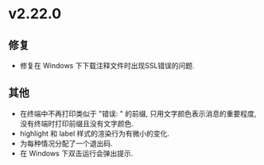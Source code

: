# v2.22.0

## 修复

- 修复在 Windows 下下载注释文件时出现SSL错误的问题.

## 其他

- 在终端中不再打印类似于 "错误: " 的前缀, 只用文字颜色表示消息的重要程度, 没有终端时打印前缀且没有文字颜色.
- highlight 和 label 样式的渲染行为有微小的变化.
- 为每种情况分配了一个退出码.
- 在 Windows 下双击运行会弹出提示.
